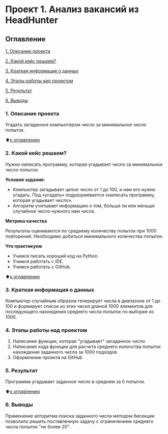 # Проект 1. Анализ вакансий из HeadHunter

## Оглавление
[1. Описание проекта](https://github.com/IShinkarev/sf_data_sience/tree/main/PROJECT-1_Анализ_вакансий_из_HeadHunter/README.md#Описание-проекта)

[2. Какой кейс решаем?](https://github.com/IShinkarev/sf_data_sience/tree/main/PROJECT-1_Анализ_вакансий_из_HeadHunter/README.md#Какой-кейс-решаем)

[3. Краткая информация о данных](https://github.com/IShinkarev/sf_data_sience/tree/main/PROJECT-1_Анализ_вакансий_из_HeadHunter/README.md#Краткая-информация-о-данных)

[4. Этапы работы над проектом](https://github.com/IShinkarev/sf_data_sience/tree/main/PROJECT-1_Анализ_вакансий_из_HeadHunter/README.md#Выводы)

[5. Результат](https://github.com/IShinkarev/sf_data_sience/tree/main/PROJECT-1_Анализ_вакансий_из_HeadHunter/README.md#Результат)

[6. Выводы](https://github.com/IShinkarev/sf_data_sience/tree/main/PROJECT-1_Анализ_вакансий_из_HeadHunter/README.md##Выводы)

### 1. Описание проекта
Угадать загаданное компьютером число за минимальное число попыток.

:arrow_up:[к оглавлению](https://github.com/IShinkarev/sf_data_sience/tree/main/PROJECT-1_Анализ_вакансий_из_HeadHunter/README.md#Оглавление)

### 2. Какой кейс решаем?
Нужно написать программу, которая угадывает число за минимальное число попыток.

**Условия задания:**

- Компьютер загадывает целое число от 1 до 100, и нам его нужно угадать. Под «угадать» подразумевается «написать программу, которая угадывает число».
- Алгоритм учитывает информацию о том, больше ли или меньше случайное число нужного нам числа.

**Метрика качества**

Результаты оцениваются по среднему количеству попыток при 1000 повторений. Необходимо добиться минимального количества попыток.

**Что практикуем**

- Учимся писать хороший код на Python.
- Учимся работать с IDE.
- Учимся работать с GitHub.

:arrow_up:[к оглавлению](https://github.com/IShinkarev/sf_data_sience/tree/main/PROJECT-1_Анализ_вакансий_из_HeadHunter/README.md#Оглавление)

### 3. Краткая информация о данных

Компьютер случайным образом генерирует числа в диапазоне от 1 до 100 и формирует список из этих чисел длиной 1000 элементов для последующего нахождения среднего числа попыток по выборке из 1000.

### 4. Этапы работы над проектом

1. Написание функции, которая "угадывает" загаданное число
2. Написание кода функции для расчета среднего количства попыток нахождения заданного числа за 1000 подходов
3. Оформление проекта на GitHub

### 5. Результат

Программа угадывает заданное число в среднем за 5 попыток.  

:arrow_up:[к оглавлению](https://github.com/IShinkarev/sf_data_sience/tree/main/PROJECT-1_Анализ_вакансий_из_HeadHunter/README.md#Оглавление)

### 6. Выводы

Применение алгоритма поиска заданного числа методом бисекции позволило решить поставленную задачу с ограничением среднего числа попыток "не более 20". 
